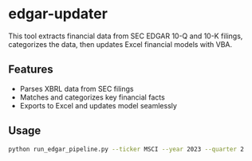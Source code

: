 # edgar-updater

This tool extracts financial data from SEC EDGAR 10-Q and 10-K filings, categorizes the data, then updates Excel financial models with VBA.

## Features

- Parses XBRL data from SEC filings
- Matches and categorizes key financial facts
- Exports to Excel and updates model seamlessly

## Usage

```bash
python run_edgar_pipeline.py --ticker MSCI --year 2023 --quarter 2